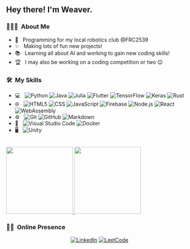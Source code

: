 <h2> Hey there! I'm Weaver.</h2>

<h3> 👨🏻‍💻 &nbsp;About Me </h3>

- 🤖 &nbsp; Programming for my local robotics club @FRC2539
- ✨ &nbsp; Making lots of fun new projects!
- 📚 &nbsp; Learning all about AI and working to gain new coding skills!
- 🏆 &nbsp; I may also be working on a coding competition or two 😉

<h3> 🛠 &nbsp;My Skills</h3>

- 💻 &nbsp;
  ![Python](https://img.shields.io/badge/-Python-FFFFFF?style=flat&logo=python)
  ![Java](https://img.shields.io/badge/-Java-FFFFFF?style=flat&logo=Java&logoColor=007396)
  ![Julia](https://img.shields.io/badge/-Julia-FFFFFF?style=flat&logo=Julia&logoColor=9558B2)
  ![Flutter](https://img.shields.io/badge/-Flutter-FFFFFF?style=flat&logo=Flutter&logoColor=02569B)
  ![TensorFlow](https://img.shields.io/badge/-TensorFlow-FFFFFF?style=flat&logo=TensorFlow&logoColor=FF6F00)
  ![Keras](https://img.shields.io/badge/-Keras-FFFFFF?style=flat&logo=Keras&logoColor=D00000)
  ![Rust](https://img.shields.io/badge/-Rust-FFFFFF?style=flat&logo=Rust&logoColor=000000)
- 🌐 &nbsp;
  ![HTML5](https://img.shields.io/badge/-HTML5-FFFFFF?style=flat&logo=HTML5)
  ![CSS](https://img.shields.io/badge/-CSS-FFFFFF?style=flat&logo=CSS3&logoColor=1572B6)
  ![JavaScript](https://img.shields.io/badge/-JavaScript-FFFFFF?style=flat&logo=javascript)
  <!--![p5.js](htps://img.shields.io/badge/-p5.js-FFFFFF?style=flat&logo=p5.js&logoColor=ED225D) -->
  ![Firebase](https://img.shields.io/badge/-Firebase-FFFFFF?style=flat&logo=Firebase&logoColor=FFCA28)
  ![Node.js](https://img.shields.io/badge/-Node.js-FFFFFF?style=flat&logo=node.js) 
  ![React](https://img.shields.io/badge/-React-FFFFFF?style=flat&logo=react)
  ![WebAssembly](https://img.shields.io/badge/-WebAssembly-FFFFFF?style=flat&logo=WebAssembly&logoColor=654FF0)
- ⚙️ &nbsp;
  ![Git](https://img.shields.io/badge/-Git-FFFFFF?style=flat&logo=git&logoColor=F05032)
  ![GitHub](https://img.shields.io/badge/-GitHub-FFFFFF?style=flat&logo=github&logoColor=000000)
  ![Markdown](https://img.shields.io/badge/-Markdown-FFFFFF?style=flat&logo=markdown&logoColor=000000)
- 🔧 &nbsp;
  ![Visual Studio Code](https://img.shields.io/badge/-Visual%20Studio%20Code-FFFFFF?style=flat&logo=visual-studio-code&logoColor=007ACC)
  ![Docker](https://img.shields.io/badge/-Docker-FFFFFF?style=flat&logo=Docker&logoColor=2496ED)
- 🖥 &nbsp;
  ![Unity](https://img.shields.io/badge/-Unity-FFFFFF?style=flat&logo=Unity&logoColor=000000)
  

<br/>

<a href="https://github.com/We-Gold">
  <img height="180em" src="https://github-readme-stats.vercel.app/api?username=We-Gold&theme=vue&show_icons=true" />
  <img height="180em" src="https://github-readme-stats.vercel.app/api/top-langs/?username=We-Gold&theme=vue&layout=compact" />
</a>

<br/>

<h3> 🤝🏻 &nbsp;Online Presence </h3>

<p align="center">
<a href="https://www.linkedin.com/in/weaver-goldman/"><img alt="LinkedIn" src="https://img.shields.io/badge/LinkedIn-Weaver%20Goldman-blue?style=flat-square&logo=linkedin"></a>
<a href="https://leetcode.com/We-Gold/"><img alt="LeetCode" src="https://img.shields.io/badge/LeetCode-Weaver%20Goldman-orange?style=flat-square&logo=leetcode"></a>
</p>
